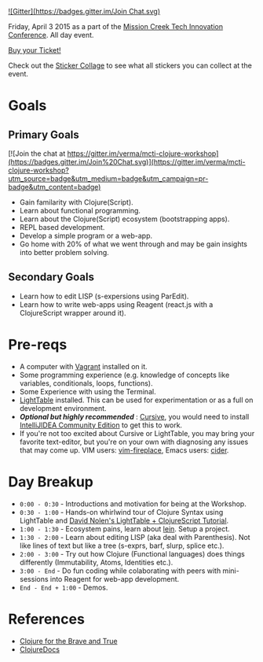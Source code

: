 [![Gitter](https://badges.gitter.im/Join Chat.svg)](https://gitter.im/verma/mcti-clojure-workshop?utm_source=badge&utm_medium=badge&utm_campaign=pr-badge&utm_content=badge)

Friday, April 3 2015 as a part of the [Mission Creek Tech Innovation Conference](http://www.missionfreak.com/innovation/).  All day event.

[Buy your Ticket!](http://midwestix.securemytix.com/event/3930181)

Check out the [Sticker Collage](http://udayv.com/mcti-clojure-workshop/stickers.html) to see what all stickers you can collect at the event.


# Goals
## Primary Goals

[![Join the chat at https://gitter.im/verma/mcti-clojure-workshop](https://badges.gitter.im/Join%20Chat.svg)](https://gitter.im/verma/mcti-clojure-workshop?utm_source=badge&utm_medium=badge&utm_campaign=pr-badge&utm_content=badge)
- Gain familarity with Clojure(Script).
- Learn about functional programming.
- Learn about the Clojure(Script) ecosystem (bootstrapping apps).
- REPL based development.
- Develop a simple program or a web-app.
- Go home with 20% of what we went through and may be gain insights into better problem solving.

## Secondary Goals
- Learn how to edit LISP (s-expersions using ParEdit).
- Learn how to write web-apps using Reagent (react.js with a ClojureScript wrapper around it).

# Pre-reqs
- A computer with [Vagrant](https://www.vagrantup.com/) installed on it.
- Some programming experience (e.g. knowledge of concepts like variables, conditionals, loops, functions).
- Some Experience with using the Terminal.
- [LightTable](http://lighttable.com/) installed.  This can be used for experimentation or as a full on development environment.
- ___Optional but highly recommended___ : [Cursive](https://cursiveclojure.com/), you would need to install [IntelliJIDEA Community Edition](https://www.jetbrains.com/idea/) to get this to work.
- If you're not too excited about Cursive or LightTable, you may bring your favorite text-editor, but you're on your own with diagnosing any issues that may come up. VIM users: [vim-fireplace](https://github.com/tpope/vim-fireplace), Emacs users: [cider](https://github.com/clojure-emacs/cider).

# Day Breakup

- `0:00 - 0:30` - Introductions and motivation for being at the Workshop.
- `0:30 - 1:00` - Hands-on whirlwind tour of Clojure Syntax using LightTable and [David Nolen's LightTable + ClojureScript Tutorial](https://github.com/swannodette/lt-cljs-tutorial).
- `1:00 - 1:30` - Ecosystem pains, learn about [lein](http://leiningen.org/).  Setup a project.
- `1:30 - 2:00` - Learn about editing LISP (aka deal with Parenthesis).  Not like lines of text but like a tree (s-exprs, barf, slurp, splice etc.).
- `2:00 - 3:00` - Try out how Clojure (Functional languages) does things differently (Immutability, Atoms, Identities etc.).
- `3:00 - End`  - Do fun coding while colaborating with peers with mini-sessions into Reagent for web-app development.
- `End - End + 1:00` - Demos.

# References

- [Clojure for the Brave and True](http://www.braveclojure.com/)
- [ClojureDocs](http://clojuredocs.org/)
